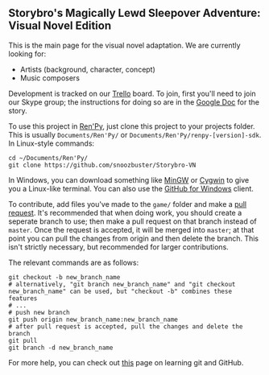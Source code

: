 ## Storybro's Magically Lewd Sleepover Adventure: Visual Novel Edition ##

This is the main page for the visual novel adaptation. We are currently looking for:
 
  - Artists (background, character, concept)
  - Music composers

Development is tracked on our [Trello](https://trello.com/b/qJP38bRf/storybro-s-magically-lewd-visual-novel-adventure) board. To join, first you'll need to join our Skype group; the instructions for doing so are in the [Google Doc](https://docs.google.com/document/d/1KvjPwwYXYNMopylbhQNl5e3_UFvV8qP_We72xWYCmao/edit?pli=1#) for the story. 

To use this project in [Ren'Py](www.renpy.org), just clone this project to your projects folder. This is usually `Documents/Ren'Py/` or `Documents/Ren'Py/renpy-[version]-sdk`. In Linux-style commands:

```
cd ~/Documents/Ren'Py/
git clone https://github.com/snoozbuster/Storybro-VN
```

In Windows, you can download something like [MinGW](mingw.org) or [Cygwin](www.cygwin.com) to give you a Linux-like terminal. You can also use the [GitHub for Windows](http://windows.github.com) client.

To contribute, add files you've made to the `game/` folder and make a [pull request](https://help.github.com/articles/creating-a-pull-request). It's recommended that when doing work, you should create a seperate branch to use; then make a pull request on that branch instead of `master`. Once the request is accepted, it will be merged into `master`; at that point you can pull the changes from origin and then delete the branch. This isn't strictly necessary, but recommended for larger contributions.

The relevant commands are as follows:

```
git checkout -b new_branch_name
# alternatively, "git branch new_branch_name" and "git checkout new_branch_name" can be used, but "checkout -b" combines these features
# ...
# push new branch
git push origin new_branch_name:new_branch_name
# after pull request is accepted, pull the changes and delete the branch
git pull
git branch -d new_branch_name
```

For more help, you can check out [this](https://help.github.com/articles/what-are-other-good-resources-for-learning-git-and-github) page on learning git and GitHub.
